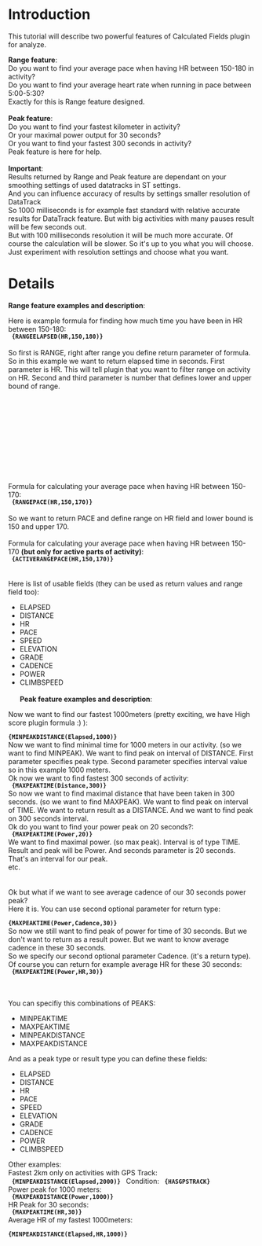 # Introduction #

This tutorial will describe two powerful features of Calculated Fields plugin for analyze.

**Range feature**:<br>
Do you want to find your average pace when having HR between 150-180 in activity?<br>
Do you want to find your average heart rate when running in pace between 5:00-5:30?<br>
Exactly for this is Range feature designed.<br>
<br>
<b>Peak feature</b>:<br>
Do you want to find your fastest kilometer in activity?<br>
Or your maximal power output for 30 seconds?<br>
Or you want to find your fastest 300 seconds in activity?<br>
Peak feature is here for help.<br>
<br>
<b>Important</b>:<br>
Results returned by Range and Peak feature are dependant on your smoothing settings of used datatracks in ST settings.<br>
And you can influence accuracy of results by settings smaller resolution of DataTrack<br>
So 1000 milliseconds is for example fast standard with relative accurate results for DataTrack feature. But with big activities with many pauses result will be few seconds out.<br>
But with 100 milliseconds resolution it will be much more accurate. Of course the calculation will be slower. So it's up to you what you will choose. Just experiment with resolution settings and choose what you want.<br>

<h1>Details</h1>

<b>Range feature examples and description</b>:<br>

Here is example formula for finding how much time you have been in HR between 150-180:<br>
<b><code> {RANGEELAPSED(HR,150,180)} </code></b><br>
So first is RANGE, right after range you define return parameter of formula. So in this example we want to return elapsed time in seconds. First parameter is HR. This will tell plugin that you want to filter range on activity on HR. Second and third parameter is number that defines lower and upper bound of range.<br>
<br>
<BR><br>
<br>
<br>
<br>
<br>
<BR><br>
<br>
<br>
Formula for calculating your average pace when having HR between 150-170:<br>
<b><code> {RANGEPACE(HR,150,170)} </code></b><br>
So we want to return PACE and define range on HR field and lower bound is 150 and upper 170.<br>
<br>
Formula for calculating your average pace when having HR between 150-170 <b>(but only for active parts of activity)</b>:<br>
<b><code> {ACTIVERANGEPACE(HR,150,170)} </code></b><br>
<br>
Here is list of usable fields (they can be used as return values and range field too):<br>
<ul><li>ELAPSED<br>
</li><li>DISTANCE<br>
</li><li>HR<br>
</li><li>PACE<br>
</li><li>SPEED<br>
</li><li>ELEVATION<br>
</li><li>GRADE<br>
</li><li>CADENCE<br>
</li><li>POWER<br>
</li><li>CLIMBSPEED<br>
<br>
<b>Peak feature examples and description</b>:<br></li></ul>

Now we want to find our fastest 1000meters (pretty exciting, we have High score plugin formula :) ):<br>
<b><code> {MINPEAKDISTANCE(Elapsed,1000)} </code></b><br>
Now we want to find minimal time for 1000 meters in our activity. (so we want to find MINPEAK). We want to find peak on interval of DISTANCE. First parameter specifies peak type. Second parameter specifies interval value so in this example 1000 meters.<br>
Ok now we want to find fastest 300 seconds of activity:<br>
<b><code> {MAXPEAKTIME(Distance,300)} </code></b><br>
So now we want to find maximal distance that have been taken in 300 seconds. (so we want to find MAXPEAK). We want to find peak on interval of TIME. We want to return result as a DISTANCE. And we want to find peak on 300 seconds interval.<br>
Ok do you want to find your power peak on 20 seconds?:<br>
<b><code> {MAXPEAKTIME(Power,20)} </code></b><br>
We want to find maximal power. (so max peak). Interval is of type TIME. Result and peak will be Power. And seconds parameter is 20 seconds. That's an interval for our peak.<br>
etc.<br>
<br><br>
Ok but what if we want to see average cadence of our 30 seconds power peak?<br>
Here it is. You can use second optional parameter for return type:<br>
<b><code> {MAXPEAKTIME(Power,Cadence,30)} </code></b><br>
So now we still want to find peak of power for time of 30 seconds. But we don't want to return as a result power. But we want to know average cadence in these 30 seconds.<br>
So we specify our second optional parameter Cadence. (it's a return type).<br>
Of course you can return for example average HR for these 30 seconds:<br>
<b><code> {MAXPEAKTIME(Power,HR,30)} </code></b><br>
<br>


You can specifiy this combinations of PEAKS:<br>
<ul><li>MINPEAKTIME<br>
</li><li>MAXPEAKTIME<br>
</li><li>MINPEAKDISTANCE<br>
</li><li>MAXPEAKDISTANCE</li></ul>

And as a peak type or result type you can define these fields:<br>
<ul><li>ELAPSED<br>
</li><li>DISTANCE<br>
</li><li>HR<br>
</li><li>PACE<br>
</li><li>SPEED<br>
</li><li>ELEVATION<br>
</li><li>GRADE<br>
</li><li>CADENCE<br>
</li><li>POWER<br>
</li><li>CLIMBSPEED</li></ul>

Other examples:<br>
Fastest 2km only on activities with GPS Track:<br>
<b><code> {MINPEAKDISTANCE(Elapsed,2000)} </code></b> Condition: <b><code> {HASGPSTRACK} </code></b><br>
Power peak for 1000 meters:<br>
<b><code> {MAXPEAKDISTANCE(Power,1000)} </code></b><br>
HR Peak for 30 seconds:<br>
<b><code> {MAXPEAKTIME(HR,30)} </code></b><br>
Average HR of my fastest 1000meters:<br>
<b><code> {MINPEAKDISTANCE(Elapsed,HR,1000)} </code></b><br>